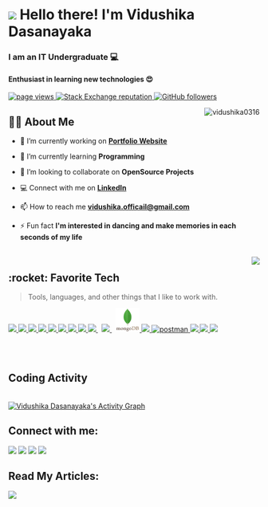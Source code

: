 <h1 align="left" id="macropower-title"><img src="https://raw.githubusercontent.com/MartinHeinz/MartinHeinz/master/wave.gif" width="30px"> Hello there! I'm Vidushika Dasanayaka</h1>
<h3 align="left">I am an IT Undergraduate 💻</h3>
<h4 align="left">Enthusiast in learning new technologies 😍</h4>

<p align="left">
  <a href="https://github.com/Vidushika0316/Vidushika0316">
    <img src="https://komarev.com/ghpvc/?username=Vidushika0316" alt="page views" />
  </a>
  <a href="https://stackoverflow.com/users/15264820">
    <img alt="Stack Exchange reputation" src="https://img.shields.io/stackexchange/stackoverflow/r/15264820?color=orange&label=reputation&logo=stackoverflow">
  </a>
  <a href="https://github.com/Vidushika0316?tab=followers">
    <img alt="GitHub followers" src="https://img.shields.io/github/followers/Vidushika0316?color=green&logo=github">
  </a>
</p>

<a href="#Vidushika0316-title">
  <img src="https://github-readme-stats.vercel.app/api?username=Vidushika0316&count_private=true&show_icons=true&theme=tokyonight" alt="vidushika0316" align="right" />
</a>

 
## 🙋‍♂️ About Me

- 🔭 I’m currently working on **[Portfolio Website](https://github.com/Vidushika0316/My-Portfolio-Website.git)**

- 🌱 I’m currently learning **Programming**

- 👯 I’m looking to collaborate on **OpenSource Projects**

- 💻 Connect with me on **[LinkedIn](https://www.linkedin.com/in/vidushika-dasanayaka/)**

- 📫 How to reach me **vidushika.officail@gmail.com**

- ⚡ Fun fact **I'm interested in dancing and make memories in each seconds of my life**

<br>


<a href="https://github-readme-stats.vercel.app/api/top-langs/?username=Vidushika0316&hide=php&theme=tokyonight">
  <img align="right" src="https://github-readme-stats.vercel.app/api/top-langs/?username=Vidushika0316&hide=php&theme=tokyonight" />
</a>
<h2 align="left" id="macropower-tech">:rocket: Favorite Tech</h2>

> Tools, languages, and other things that I like to work with.

<p align="left"> 
    <a href="https://www.java.com" target="_blank"> <img src="https://img.icons8.com/color/48/000000/java-coffee-cup-logo.png"/> </a>
    <a href="https://reactjs.org/" target="_blank"> <img src="https://img.icons8.com/color/48/000000/react-native.png"/> </a>
    <a href="https://www.cprogramming.com/" target="_blank"><img src="https://img.icons8.com/color/48/000000/c-programming.png"/> </a>
    <a href="https://www.python.org" target="_blank"> <img src="https://img.icons8.com/color/48/000000/python.png"/> </a>  
    <a href="https://developer.mozilla.org/en-US/docs/Web/JavaScript" target="_blank"> <img src="https://img.icons8.com/color/48/000000/javascript.png"/> </a> 
    <a href="https://www.w3.org/html/" target="_blank"> <img src="https://img.icons8.com/color/48/000000/html-5.png"/> </a> 
    <a href="https://www.w3schools.com/css/" target="_blank"> <img src="https://img.icons8.com/color/48/000000/css3.png"/> </a> 
    <a href="https://getbootstrap.com" target="_blank"> <img src="https://img.icons8.com/color/48/000000/bootstrap.png"/> </a> 
    <a style="padding-right:8px;" href="https://nodejs.org" target="_blank"> <img src="https://img.icons8.com/color/48/000000/nodejs.png"/> </a> 
    <a style="padding-right:8px;" href="https://www.mysql.com/" target="_blank"> <img src="https://img.icons8.com/fluent/50/000000/mysql-logo.png"/> </a>
    <a href="https://www.mongodb.com/" target="_blank"> <img src="https://raw.githubusercontent.com/devicons/devicon/master/icons/mongodb/mongodb-original-wordmark.svg" alt="mongodb" width="48" height="48"/> </a> 
    <a href="https://firebase.google.com/" target="_blank"> <img src="https://img.icons8.com/color/48/000000/firebase.png"/> </a> 
    <a href="https://postman.com" target="_blank"> <img src="https://www.vectorlogo.zone/logos/getpostman/getpostman-icon.svg" alt="postman" width="45" height="45"/> </a>   
    <a href="https://git-scm.com/" target="_blank"> <img src="https://img.icons8.com/color/48/000000/git.png"/> </a> 
    <a href="https://www.figma.com/" target="_blank"> <img src="https://img.icons8.com/color/48/000000/figma--v1.png"/> </a> 
    <a href="https://www.adobe.com/" target="_blank"> <img src="https://img.icons8.com/color/48/000000/adobe-photoshop--v1.png"/></a>
   
    
    
</p>


 <br>
 <br>

<h2 align="left"  id="macropower-tech">Coding Activity</h2>
<br>
<a href="https://github.com/Vidushika0316/github-readme-activity-graph"><img alt="Vidushika Dasanayaka's Activity Graph" src="https://activity-graph.herokuapp.com/graph?username=Vidushika0316&bg_color=0D1117&color=5BCDEC&line=5BCDEC&point=FFFFFF&hide_border=true" /></a>




## Connect with me:
<p align="left">

<a href = "https://www.linkedin.com/in/vidushika-dasanayaka/"><img src="https://img.icons8.com/fluent/48/000000/linkedin.png"/></a>
<a href = "https://twitter.com/Vidu76118729"><img src="https://twitter.com/vidushika_d"/></a>
<a href = "https://www.instagram.com/codewith_vi/"><img src="https://img.icons8.com/fluent/48/000000/instagram-new.png"/></a>
<a href = "https://www.facebook.com/vidu.dasanayaka.7"><img src="https://img.icons8.com/color/48/000000/facebook-new.png"/></a>

</p>

## Read My Articles:
<p align="left">


<a href = "https://medium.com/@vidushikadasanayaka"><img src="https://drive.google.com/uc?export=view&id=1Be_hiHGXT3N7DrUV3UgolDAYc0TLlFrJ" height="50px"/></a>


</p>
